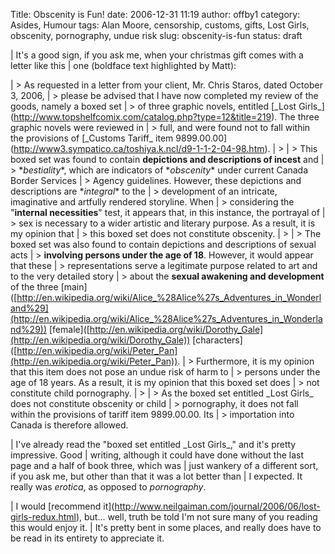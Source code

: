 Title: Obscenity is Fun!
date: 2006-12-31 11:19
author: offby1
category: Asides, Humour
tags: Alan Moore, censorship, customs, gifts, Lost Girls, obscenity, pornography, undue risk
slug: obscenity-is-fun
status: draft

| It's a good sign, if you ask me, when your christmas gift comes with a letter like this
| one (boldface text highlighted by Matt):

| \> As requested in a letter from your client, Mr. Chris Staros, dated October 3, 2006,
| \> please be advised that I have now completed my review of the goods, namely a boxed set
| \> of three graphic novels, entitled \[\_Lost Girls\_\](<http://www.topshelfcomix.com/catalog.php?type=12&title=219>). The three graphic novels were reviewed in
| \> full, and were found not to fall within the provisions of \[\_Customs Tariff\_ item 9899.00.00\](<http://www3.sympatico.ca/toshiya.k.ncl/d9-1-1-2-04-98.htm>).
| \>
| \> This boxed set was found to contain **depictions and descriptions of incest** and
| \> \**bestiality*\*, which are indicators of \**obscenity*\* under current Canada Border Services
| \> Agency guidelines. However, these depictions and descriptions are \**integral*\* to the
| \> development of an intricate, imaginative and artfully rendered storyline. When
| \> considering the "**internal necessities**" test, it appears that, in this instance, the portrayal of
| \> sex is necessary to a wider artistic and literary purpose. As a result, it is my opinion that
| \> this boxed set does not constitute obscenity.
| \>
| \> The boxed set was also found to contain depictions and descriptions of sexual acts
| \> **involving persons under the age of 18**. However, it would appear that these
| \> representations serve a legitimate purpose related to art and to the very detailed story
| \> about the **sexual awakening and development** of the three \[main\]([http://en.wikipedia.org/wiki/Alice_%28Alice%27s_Adventures_in_Wonderland%29](http://en.wikipedia.org/wiki/Alice_%28Alice%27s_Adventures_in_Wonderland%29)) \[female\]([http://en.wikipedia.org/wiki/Dorothy_Gale](http://en.wikipedia.org/wiki/Dorothy_Gale)) \[characters\]([http://en.wikipedia.org/wiki/Peter_Pan](http://en.wikipedia.org/wiki/Peter_Pan)).
| \> Furthermore, it is my opinion that this item does not pose an undue risk of harm to
| \> persons under the age of 18 years. As a result, it is my opinion that this boxed set does
| \> not constitute child pornography.
| \>
| \> As the boxed set entitled \_Lost Girls\_ does not constitute obscenity or child
| \> pornography, it does not fall within the provisions of tariff item 9899.00.00. Its
| \> importation into Canada is therefore allowed.

| I've already read the "boxed set entitled \_Lost Girls\_," and it's pretty impressive. Good
| writing, although it could have done without the last page and a half of book three, which was
| just wankery of a different sort, if you ask me, but other than that it was a lot better than
| I expected. It really was _erotica_, as opposed to _pornography_.

| I would \[recommend it\](<http://www.neilgaiman.com/journal/2006/06/lost-girls-redux.html>), but\... well, truth be told I'm not sure many of you reading this would enjoy it.
| It's pretty bent in some places, and really does have to be read in its entirety to appreciate it.
